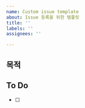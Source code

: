 ```yaml
---
name: Custom issue template
about: Issue 등록을 위한 템플릿
title: ''
labels: ''
assignees: ''

---
```


## 목적
>
## To Do
- [ ]
